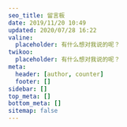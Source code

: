 ```yaml
---
seo_title: 留言板
date: 2019/11/20 10:49
updated: 2020/07/28 16:22
valine:
  placeholder: 有什么想对我说的呢？
twikoo:
  placeholder: 有什么想对我说的呢？
meta:
  header: [author, counter]
  footer: []
sidebar: []
top_meta: []
bottom_meta: []
sitemap: false
---
```


<!-- <p class="p center logo ultra">{% emoji app-email %}</p> -->

<!-- <div style="margin-top: -50px"></div> -->

<!-- {% p center logo, 暂不接受留言，如有需求请邮件联系。 %} -->

<!-- <div style="margin-top: -20px"></div> -->

<!-- <div style="margin-top: -30px"></div> -->

<!-- {% p center logo h3 gray, 请遵守相关法律法规，文明灌水，谢谢合作~ %} -->

<span class="p gray small right" id="twikoo_visitors"><i class="fad fa-balloons fa-fw" style="display: inline-block;" aria-hidden="true"></i></span>

<div style="margin-top: -50px"></div>
